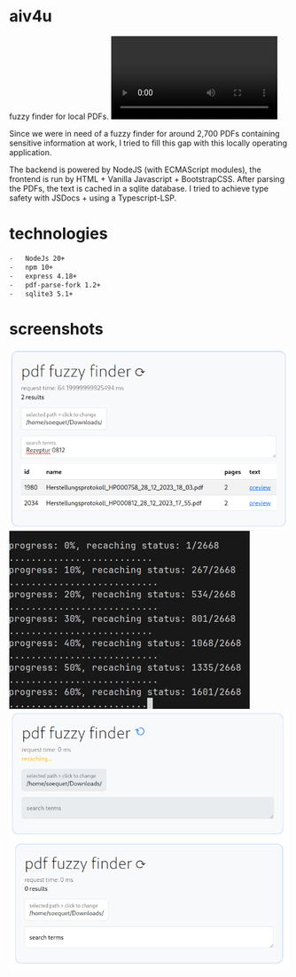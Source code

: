 # aiv4u

fuzzy finder for local PDFs.
![sample](./git/sample.mp4)

Since we were in need of a fuzzy finder for around 2,700 PDFs containing sensitive information at work, I tried to fill this gap with this locally operating application.

The backend is powered by NodeJS (with ECMAScript modules), the frontend is run by HTML + Vanilla Javascript + BootstrapCSS.
After parsing the PDFs, the text is cached in a sqlite database.
I tried to achieve type safety with JSDocs + using a Typescript-LSP.

# technologies

    -   NodeJs 20+
    -   npm 10+
    -   express 4.18+
    -   pdf-parse-fork 1.2+
    -   sqlite3 5.1+

# screenshots

![image-1](./git/image-1.png)
![image-2](./git/image-2.png)
![image-3](./git/image-3.png)
![image-4](./git/image-4.png)
